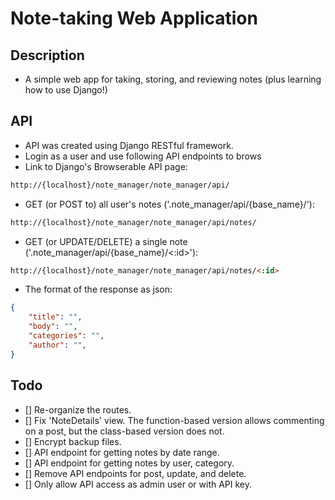 # Note-taking Web Application
## Description
* A simple web app for taking, storing, and reviewing notes (plus learning how to use Django!)

## API
* API was created using Django RESTful framework.
* Login as a user and use following API endpoints to brows
* Link to Django's Browserable API page:
```html
http://{localhost}/note_manager/note_manager/api/
```
* GET (or POST to) all user's notes ('.note_manager/api/{base_name}/'):
```html
http://{localhost}/note_manager/note_manager/api/notes/
```
* GET (or UPDATE/DELETE) a single note ('.note_manager/api/{base_name}/<:id>'):
```html
http://{localhost}/note_manager/note_manager/api/notes/<:id>
```
* The format of the response as json:
```json
{
    "title": "",
    "body": "",
    "categories": "",
    "author": "",
}
```

## Todo
* [] Re-organize the routes.
* [] Fix 'NoteDetails' view. The function-based version allows commenting on a post, but the class-based version does not.
* [] Encrypt backup files.
* [] API endpoint for getting notes by date range.
* [] API endpoint for getting notes by user, category.
* [] Remove API endpoints for post, update, and delete.
* [] Only allow API access as admin user or with API key.
